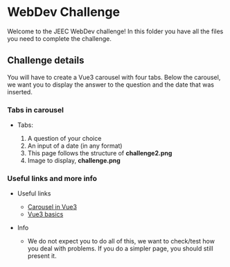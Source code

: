 # WebDev Challenge

Welcome to the JEEC WebDev challenge! In this folder you have all the files you need to complete the challenge.

## Challenge details

You will have to create a Vue3 carousel with four tabs.
Below the carousel, we want you to display the answer to the question and the date that was inserted. 

### Tabs in carousel
- Tabs:

  1. A question of your choice
  2. An input of a date (in any format)
  3. This page follows the structure of **challenge2.png**
  4. Image to display, **challenge.png**

### Useful links and more info
- Useful links

  - [Carousel in Vue3](https://ismail9k.github.io/vue3-carousel/examples.html)
  - [Vue3 basics](https://vuejs.org/guide/introduction.html)
- Info
  - We do not expect you to do all of this, we want to check/test how you deal with problems. If you do a simpler page, you should still present it. 
